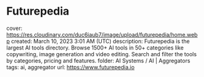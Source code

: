 # Futurepedia

cover: https://res.cloudinary.com/duc6iaub7/image/upload/futurepedia/home.webp
created: March 10, 2023 3:01 AM (UTC)
description: Futurepedia is the largest AI tools directory. Browse 1500+ AI tools in 50+ categories like copywriting, image generation and video editing. Search and filter the tools by categories, pricing and features.
folder: AI Systems / AI | Aggregators
tags: ai, aggregator
url: https://www.futurepedia.io